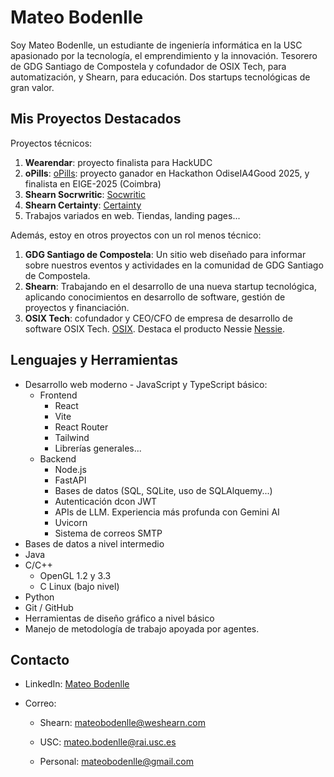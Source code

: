 # Mateo Bodenlle

Soy Mateo Bodenlle, un estudiante de ingeniería informática en la USC apasionado por la tecnología, el emprendimiento y la innovación. Tesorero de GDG Santiago de Compostela y cofundador de OSIX Tech, para automatización, y Shearn, para educación. Dos startups tecnológicas de gran valor. 

## Mis Proyectos Destacados

Proyectos técnicos:
1. **Wearendar**: proyecto finalista para HackUDC
2. **oPills**: [oPills](https://opills.app): proyecto ganador en Hackathon OdiseIA4Good 2025, y finalista en EIGE-2025 (Coimbra) 
4. **Shearn Socrwritic**: [Socwritic](https://shearn-agent-local.vercel.app/)
5. **Shearn Certainty**: [Certainty](https://shearn-agent-local.vercel.app/)
6. Trabajos variados en web. Tiendas, landing pages...

Además, estoy en otros proyectos con un rol menos técnico:

1. **GDG Santiago de Compostela**: Un sitio web diseñado para informar sobre nuestros eventos y actividades en la comunidad de GDG Santiago de Compostela.
2. **Shearn**: Trabajando en el desarrollo de una nueva startup tecnológica, aplicando conocimientos en desarrollo de software, gestión de proyectos y financiación.
3. **OSIX Tech**: cofundador y CEO/CFO de empresa de desarrollo de software OSIX Tech. [OSIX](https://osix.tech). Destaca el producto Nessie [Nessie](https://nessie.osix.tech).

## Lenguajes y Herramientas

- Desarrollo web moderno - JavaScript y TypeScript básico:
  - Frontend
     - React
     - Vite
     - React Router
     - Tailwind
     - Librerías generales...
   - Backend
     - Node.js
     - FastAPI
     - Bases de datos (SQL, SQLite, uso de SQLAlquemy...)
     - Autenticación dcon JWT
     - APIs de LLM. Experiencia más profunda con Gemini AI
     - Uvicorn
     - Sistema de correos SMTP
- Bases de datos a nivel intermedio
- Java
- C/C++
  - OpenGL 1.2 y 3.3
  - C Linux (bajo nivel)
- Python
- Git / GitHub
- Herramientas de diseño gráfico a nivel básico
- Manejo de metodología de trabajo apoyada por agentes.
  

## Contacto
- LinkedIn: [Mateo Bodenlle](https://www.linkedin.com/in/mateo-bodenlle-villarino/)
- Correo:
  
     - Shearn:   mateobodenlle@weshearn.com
  
     - USC:      mateo.bodenlle@rai.usc.es
  
     - Personal: mateobodenlle@gmail.com
<!--- Twitter: [@mateobodenlle](link)
- Sitio Web: [www.mateobodenlle.com](link) -->

 

<!---
mateobodenlle/mateobodenlle is a ✨ special ✨ repository because its `README.md` (this file) appears on your GitHub profile.
You can click the Preview link to take a look at your changes.
--->
